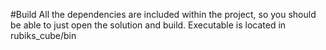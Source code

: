 #Build
All the dependencies are included within the project, so you should be able to just open the solution and build.
Executable is located in rubiks_cube/bin
